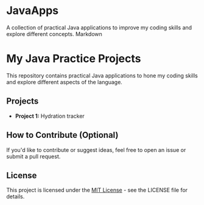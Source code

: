 # JavaApps
A collection of practical Java applications to improve my coding skills and explore different concepts.
Markdown
# My Java Practice Projects

This repository contains practical Java applications to hone my coding skills and explore different aspects of the language.

## Projects

* **Project 1:** Hydration tracker



## How to Contribute (Optional)

If you'd like to contribute or suggest ideas, feel free to open an issue or submit a pull request. 

## License

This project is licensed under the [MIT License](https://choosealicense.com/licenses/mit/) - see the LICENSE file for details. 
